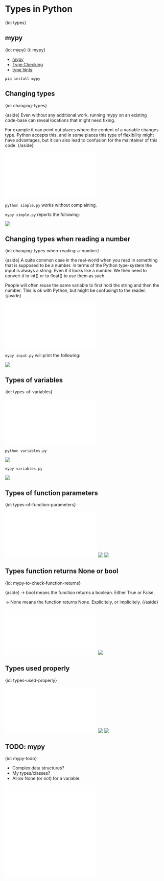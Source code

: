 # Types in Python
{id: types}

## mypy
{id: mypy}
{i: mypy}

* [mypy](http://mypy-lang.org/)
* [Type Checking](https://realpython.com/python-type-checking/)
* [type hints](https://docs.python.org/library/typing.html)

```
pip install mypy
```

## Changing types
{id: changing-types}

{aside}
Even without any additional work, running mypy on an existing code-base can reveal locations that might need fixing.

For example it can point out places where the content of a variable changes type. Python accepts this, and in some places
this type of flexibility might have advantages, but it can also lead to confusion for the maintainer of this code.
{/aside}

![](examples/types/simple.py)

`python simple.py` works without complaining.

`mypy simple.py` reports the following:

![](examples/types/simple.out)

## Changing types when reading a number
{id: changing-types-when-reading-a-number}

{aside}
A quite common case in the real-world when you read in something that is supposed to be a number.
In terms of the Python type-system the input is always a string. Even if it looks like a number.
We then need to convert it to int() or to float() to use them as such.

People will often reuse the same variable to first hold the string and then the number. This is ok with Python,
but might be confusingt to the reader.
{/aside}

![](examples/types/input.py)

`mypy input.py` will print the following:

![](examples/types/input.out)

## Types of variables
{id: types-of-variables}

![](examples/types/variables.py)

`python variables.py`

![](examples/types/variables.out)

`mypy variables.py`

![](examples/types/variables.mypy)

## Types of function parameters
{id: types-of-function-parameters}

![](examples/types/function.py)
![](examples/types/function.out)
![](examples/types/function.mypy)


## Types function returns None or bool
{id: mypy-to-check-function-returns}

{aside}
-> bool means the function returns a boolean. Either True or False.

-> None means the function returns None. Explicitely, or implicitely.
{/aside}

![](examples/types/function_bool.py)
![](examples/types/function_bool.out)

## Types used properly
{id: types-used-properly}


![](examples/types/good.py)
![](examples/types/good.out)
![](examples/types/good.mypy)

## TODO: mypy
{id: mypy-todo}

* Complex data structures?
* My types/classes?
* Allow None (or not) for a variable.


![](examples/types/generator.py)
![](examples/types/list.py)
